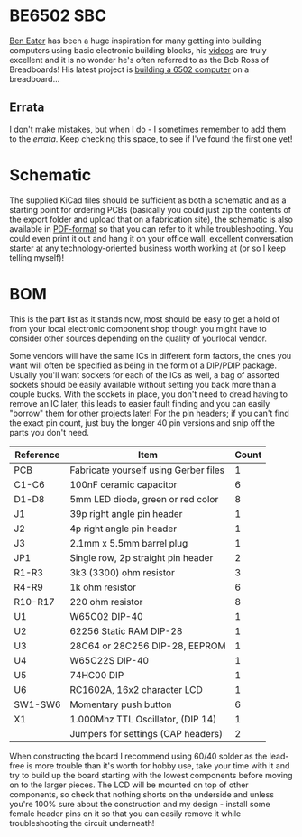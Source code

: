 # BE6502 SBC
[Ben Eater](https://eater.net/) has been a huge inspiration for many getting into building computers using basic electronic building blocks, his [videos](https://www.youtube.com/user/eaterbc) are truly excellent and it is no wonder he's often referred to as the Bob Ross of Breadboards! His latest project is [building a 6502 computer](https://eater.net/6502) on a breadboard...


## Errata
I don't make mistakes, but when I do - I sometimes remember to add them to the *errata*. Keep checking this space, to see if I've found the first one yet!

# Schematic
The supplied KiCad files should be sufficient as both a schematic and as a starting point for ordering PCBs (basically you could just zip the contents of the export folder and upload that on a fabrication site), the schematic is also available in [PDF-format](https://github.com/tebl/BE6502/raw/master/BE6502%20Clock/export/BE6502%20Clock.pdf) so that you can refer to it while troubleshooting. You could even print it out and hang it on your office wall, excellent conversation starter at any technology-oriented business worth working at (or so I keep telling myself)!


# BOM
This is the part list as it stands now, most should be easy to get a hold of from your local electronic component shop though you might have to consider other sources depending on the quality of yourlocal vendor.

Some vendors will have the same ICs in different form factors, the ones you want will often be specified as being in the form of a DIP/PDIP package. Usually you'll want sockets for each of the ICs as well, a bag of assorted sockets should be easily available without setting you back more than a couple bucks. With the sockets in place, you don't need to dread having to remove an IC later, this leads to easier fault finding and you can easily "borrow" them for other projects later! For the pin headers; if you can't find the exact pin count, just buy the longer 40 pin versions and snip off the parts you don't need.

| Reference    | Item                                  | Count |
| ------------ | ------------------------------------- | ----- |
| PCB          | Fabricate yourself using Gerber files |     1 |
| C1-C6        | 100nF ceramic capacitor               |     6 |
| D1-D8        | 5mm LED diode, green or red color     |     8 |
| J1           | 39p right angle pin header            |     1 |
| J2           | 4p right angle pin header             |     1 |
| J3           | 2.1mm x 5.5mm barrel plug             |     1 |
| JP1          | Single row, 2p straight pin header    |     2 |
| R1-R3        | 3k3 (3300) ohm resistor               |     3 |
| R4-R9        | 1k ohm resistor                       |     6 |
| R10-R17      | 220 ohm resistor                      |     8 |
| U1           | W65C02 DIP-40                         |     1 |
| U2           | 62256 Static RAM DIP-28               |     1 |
| U3           | 28C64 or 28C256 DIP-28, EEPROM        |     1 |
| U4           | W65C22S DIP-40                        |     1 |
| U5           | 74HC00 DIP                            |     1 |
| U6           | RC1602A, 16x2 character LCD           |     1 |
| SW1-SW6      | Momentary push button                 |     6 |
| X1           | 1.000Mhz TTL Oscillator, (DIP 14)     |     1 |
|              | Jumpers for settings (CAP headers)    |     2 |

When constructing the board I recommend using 60/40 solder as the lead-free is more trouble than it's worth for hobby use, take your time with it and try to build up the board starting with the lowest components before moving on to the larger pieces. The LCD will be mounted on top of other components, so check that nothing shorts on the underside and unless you're 100% sure about the construction and my design - install some female header pins on it so that you can easily remove it while troubleshooting the circuit underneath!